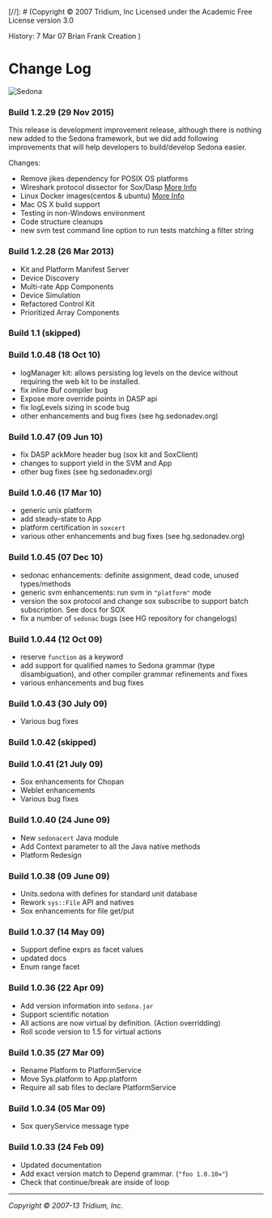 [//]: # (Copyright &#169; 2007 Tridium, Inc
  Licensed under the Academic Free License version 3.0

  History:
    7 Mar 07  Brian Frank  Creation
)
# Change Log

![Sedona](doc/logo.png "Sedona Framework Logo")

### Build 1.2.29 (29 Nov 2015)
This release is development improvement release, although there is nothing new added to the Sedona framework, but we did add following improvements that will help developers to build/develop Sedona easier.

Changes:
* Remove jikes dependency for POSIX OS platforms
* Wireshark protocol dissector for Sox/Dasp [More Info](./tools/README.md)
* Linux Docker images(centos & ubuntu) [More Info](./tools/README.md)
* Mac OS X build support
* Testing in non-Windows environment
* Code structure cleanups
* new svm test command line option to run tests matching a filter string

### Build 1.2.28 (26 Mar 2013)
  - Kit and Platform Manifest Server
  - Device Discovery
  - Multi-rate App Components
  - Device Simulation
  - Refactored Control Kit
  - Prioritized Array Components

### Build 1.1 (skipped)

### Build 1.0.48 (18 Oct 10)
  - logManager kit: allows persisting log levels on the device without
    requiring the web kit to be installed.
  - fix inline Buf compiler bug
  - Expose more override points in DASP api
  - fix logLevels sizing in scode bug
  - other enhancements and bug fixes (see hg.sedonadev.org)

### Build 1.0.47 (09 Jun 10)
  - fix DASP ackMore header bug (sox kit and SoxClient)
  - changes to support yield in the SVM and App
  - other bug fixes (see hg.sedonadev.org)

### Build 1.0.46 (17 Mar 10)
  - generic unix platform
  - add steady-state to App
  - platform certification in `soxcert`
  - various other enhancements and bug fixes (see hg.sedonadev.org)

### Build 1.0.45 (07 Dec 10)
  - sedonac enhancements: definite assignment, dead code, unused types/methods
  - generic svm enhancements: run svm in `"platform"` mode
  - version the sox protocol and change sox subscribe to support batch
    subscription. See docs for SOX
  - fix a number of `sedonac` bugs (see HG repository for changelogs)

### Build 1.0.44 (12 Oct 09)
  - reserve `function` as a keyword
  - add support for qualified names to Sedona grammar (type disambiguation),
    and other compiler grammar refinements and fixes
  - various enhancements and bug fixes

### Build 1.0.43 (30 July 09)
  - Various bug fixes

### Build 1.0.42 (skipped)

### Build 1.0.41 (21 July 09)
  - Sox enhancements for Chopan
  - Weblet enhancements
  - Various bug fixes

### Build 1.0.40 (24 June 09)
  - New `sedonacert` Java module
  - Add Context parameter to all the Java native methods
  - Platform Redesign

### Build 1.0.38 (09 June 09)
  - Units.sedona with defines for standard unit database
  - Rework `sys::File` API and natives
  - Sox enhancements for file get/put

### Build 1.0.37 (14 May 09)
  - Support define exprs as facet values
  - updated docs
  - Enum range facet

### Build 1.0.36 (22 Apr 09)
  - Add version information into `sedona.jar`
  - Support scientific notation
  - All actions are now virtual by definition. (Action overridding)
  - Roll scode version to 1.5 for virtual actions

### Build 1.0.35 (27 Mar 09)
  - Rename Platform to PlatformService
  - Move Sys.platform to App.platform
  - Require all sab files to declare PlatformService

### Build 1.0.34 (05 Mar 09)
  - Sox queryService message type

### Build 1.0.33 (24 Feb 09)
  - Updated documentation
  - Add exact version match to Depend grammar. (`"foo 1.0.10="`)
  - Check that continue/break are inside of loop

---
_Copyright &#169; 2007-13 Tridium, Inc._
